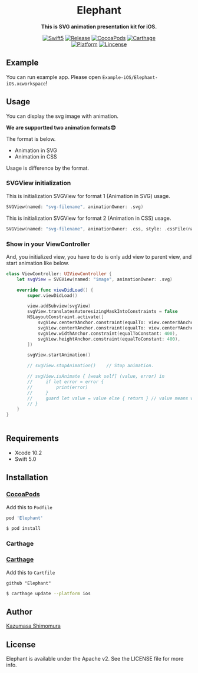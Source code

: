<h1 align="center">Elephant</h1>

<p align="center"><strong>This is SVG animation presentation kit for iOS.</strong></p>

<p align="center">
<a href="https://developer.apple.com/swift"><img alt="Swift5" src="https://img.shields.io/badge/language-Swift5-orange.svg"/></a>
<a href="https://github.com/kzumu/Elephant/releases/latest"><img alt="Release" src="https://img.shields.io/github/release/kzumu/Elephant.svg"/></a>
<a href="https://cocoapods.org/pods/Carbon"><img alt="CocoaPods" src="https://img.shields.io/cocoapods/v/Elephant.svg"/></a>
<a href="https://github.com/Carthage/Carthage"><img alt="Carthage" src="https://img.shields.io/badge/carthage-compatible-yellow.svg"/></a>
</br>
<a href="https://developer.apple.com/"><img alt="Platform" src="https://img.shields.io/badge/platform-iOS-green.svg"/></a>
<a href="https://github.com/kzumu/Elephant/blob/master/LICENSE"><img alt="Lincense" src="https://img.shields.io/badge/License-Apache%202.0-black.svg"/></a>
</p>

## Example
You can run example app. Please open `Example-iOS/Elephant-iOS.xcworkspace`!

## Usage
You can display the svg image with animation.
 
**We are supportted two animation formats😎**

The format is below. 
- Animation in SVG
- Animation in CSS

Usage is difference by the format.

### SVGView initialization

This is initialization SVGView for format 1 (Animation in SVG) usage.
```swift
SVGView(named: "svg-filename", animationOwner: .svg)
```

This is initialization SVGView for format 2 (Animation in CSS) usage.
```swift
SVGView(named: "svg-filename", animationOwner: .css, style: .cssFile(name: "css-filename"))
```

### Show in your ViewController

And, you initialized view, you have to do is only add view to parent view, and start animation like below.
```swift
class ViewController: UIViewController {
    let svgView = SVGView(named: "image", animationOwner: .svg)

    override func viewDidLoad() {
        super.viewDidLoad()

        view.addSubview(svgView)
        svgView.translatesAutoresizingMaskIntoConstraints = false
        NSLayoutConstraint.activate([
            svgView.centerXAnchor.constraint(equalTo: view.centerXAnchor),
            svgView.centerYAnchor.constraint(equalTo: view.centerYAnchor),
            svgView.widthAnchor.constraint(equalToConstant: 400),
            svgView.heightAnchor.constraint(equalToConstant: 400),
        ])

        svgView.startAnimation() 

        // svgView.stopAnimation()    // Stop animation.

        // svgView.isAnimate { [weak self] (value, error) in
        //     if let error = error {
        //         print(error)
        //     } 
        //     guard let value = value else { return } // value means whether animation is moving.
        // }
    }
}
  
```

## Requirements
- Xcode 10.2
- Swift 5.0

## Installation

### [CocoaPods](https://cocoapods.org)
Add this to `Podfile`

```ruby
pod 'Elephant'
```

```bash
$ pod install
```

### Carthage
### [Carthage](https://github.com/Carthage/Carthage)
Add this to `Cartfile`

```
github "Elephant"
```

```bash
$ carthage update --platform ios
```

## Author

[Kazumasa Shimomura](https://www.kazuringo.xyz)

## License

Elephant is available under the Apache v2. See the LICENSE file for more info.
